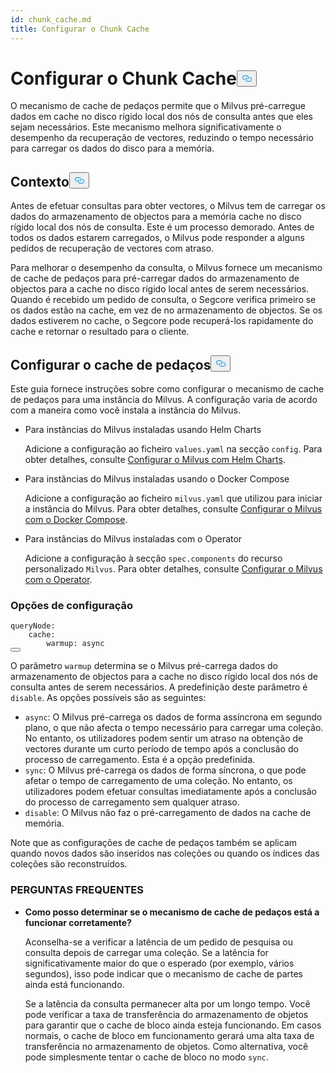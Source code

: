 ```yaml
---
id: chunk_cache.md
title: Configurar o Chunk Cache
---
```

<h1 id="Configure-Chunk-Cache" class="common-anchor-header">Configurar o Chunk Cache<button data-href="#Configure-Chunk-Cache" class="anchor-icon" translate="no">
      <svg translate="no"
        aria-hidden="true"
        focusable="false"
        height="20"
        version="1.1"
        viewBox="0 0 16 16"
        width="16"
      >
        <path
          fill="#0092E4"
          fill-rule="evenodd"
          d="M4 9h1v1H4c-1.5 0-3-1.69-3-3.5S2.55 3 4 3h4c1.45 0 3 1.69 3 3.5 0 1.41-.91 2.72-2 3.25V8.59c.58-.45 1-1.27 1-2.09C10 5.22 8.98 4 8 4H4c-.98 0-2 1.22-2 2.5S3 9 4 9zm9-3h-1v1h1c1 0 2 1.22 2 2.5S13.98 12 13 12H9c-.98 0-2-1.22-2-2.5 0-.83.42-1.64 1-2.09V6.25c-1.09.53-2 1.84-2 3.25C6 11.31 7.55 13 9 13h4c1.45 0 3-1.69 3-3.5S14.5 6 13 6z"
        ></path>
      </svg>
    </button></h1><p>O mecanismo de cache de pedaços permite que o Milvus pré-carregue dados em cache no disco rígido local dos nós de consulta antes que eles sejam necessários. Este mecanismo melhora significativamente o desempenho da recuperação de vectores, reduzindo o tempo necessário para carregar os dados do disco para a memória.</p>
<h2 id="Background" class="common-anchor-header">Contexto<button data-href="#Background" class="anchor-icon" translate="no">
      <svg translate="no"
        aria-hidden="true"
        focusable="false"
        height="20"
        version="1.1"
        viewBox="0 0 16 16"
        width="16"
      >
        <path
          fill="#0092E4"
          fill-rule="evenodd"
          d="M4 9h1v1H4c-1.5 0-3-1.69-3-3.5S2.55 3 4 3h4c1.45 0 3 1.69 3 3.5 0 1.41-.91 2.72-2 3.25V8.59c.58-.45 1-1.27 1-2.09C10 5.22 8.98 4 8 4H4c-.98 0-2 1.22-2 2.5S3 9 4 9zm9-3h-1v1h1c1 0 2 1.22 2 2.5S13.98 12 13 12H9c-.98 0-2-1.22-2-2.5 0-.83.42-1.64 1-2.09V6.25c-1.09.53-2 1.84-2 3.25C6 11.31 7.55 13 9 13h4c1.45 0 3-1.69 3-3.5S14.5 6 13 6z"
        ></path>
      </svg>
    </button></h2><p>Antes de efetuar consultas para obter vectores, o Milvus tem de carregar os dados do armazenamento de objectos para a memória cache no disco rígido local dos nós de consulta. Este é um processo demorado. Antes de todos os dados estarem carregados, o Milvus pode responder a alguns pedidos de recuperação de vectores com atraso.</p>
<p>Para melhorar o desempenho da consulta, o Milvus fornece um mecanismo de cache de pedaços para pré-carregar dados do armazenamento de objectos para a cache no disco rígido local antes de serem necessários. Quando é recebido um pedido de consulta, o Segcore verifica primeiro se os dados estão na cache, em vez de no armazenamento de objectos. Se os dados estiverem no cache, o Segcore pode recuperá-los rapidamente do cache e retornar o resultado para o cliente.</p>
<h2 id="Configure-Chunk-Cache" class="common-anchor-header">Configurar o cache de pedaços<button data-href="#Configure-Chunk-Cache" class="anchor-icon" translate="no">
      <svg translate="no"
        aria-hidden="true"
        focusable="false"
        height="20"
        version="1.1"
        viewBox="0 0 16 16"
        width="16"
      >
        <path
          fill="#0092E4"
          fill-rule="evenodd"
          d="M4 9h1v1H4c-1.5 0-3-1.69-3-3.5S2.55 3 4 3h4c1.45 0 3 1.69 3 3.5 0 1.41-.91 2.72-2 3.25V8.59c.58-.45 1-1.27 1-2.09C10 5.22 8.98 4 8 4H4c-.98 0-2 1.22-2 2.5S3 9 4 9zm9-3h-1v1h1c1 0 2 1.22 2 2.5S13.98 12 13 12H9c-.98 0-2-1.22-2-2.5 0-.83.42-1.64 1-2.09V6.25c-1.09.53-2 1.84-2 3.25C6 11.31 7.55 13 9 13h4c1.45 0 3-1.69 3-3.5S14.5 6 13 6z"
        ></path>
      </svg>
    </button></h2><p>Este guia fornece instruções sobre como configurar o mecanismo de cache de pedaços para uma instância do Milvus. A configuração varia de acordo com a maneira como você instala a instância do Milvus.</p>
<ul>
<li><p>Para instâncias do Milvus instaladas usando Helm Charts</p>
<p>Adicione a configuração ao ficheiro <code translate="no">values.yaml</code> na secção <code translate="no">config</code>. Para obter detalhes, consulte <a href="/docs/pt/configure-helm.md">Configurar o Milvus com Helm Charts</a>.</p></li>
<li><p>Para instâncias do Milvus instaladas usando o Docker Compose</p>
<p>Adicione a configuração ao ficheiro <code translate="no">milvus.yaml</code> que utilizou para iniciar a instância do Milvus. Para obter detalhes, consulte <a href="/docs/pt/configure-docker.md">Configurar o Milvus com o Docker Compose</a>.</p></li>
<li><p>Para instâncias do Milvus instaladas com o Operator</p>
<p>Adicione a configuração à secção <code translate="no">spec.components</code> do recurso personalizado <code translate="no">Milvus</code>. Para obter detalhes, consulte <a href="/docs/pt/configure_operator.md">Configurar o Milvus com o Operator</a>.</p></li>
</ul>
<h3 id="Configuration-options" class="common-anchor-header">Opções de configuração</h3><pre><code translate="no" class="language-yaml"><span class="hljs-attr">queryNode:</span>
    <span class="hljs-attr">cache:</span>
        <span class="hljs-attr">warmup:</span> <span class="hljs-string">async</span>
<button class="copy-code-btn"></button></code></pre>
<p>O parâmetro <code translate="no">warmup</code> determina se o Milvus pré-carrega dados do armazenamento de objectos para a cache no disco rígido local dos nós de consulta antes de serem necessários. A predefinição deste parâmetro é <code translate="no">disable</code>. As opções possíveis são as seguintes:</p>
<ul>
<li><code translate="no">async</code>: O Milvus pré-carrega os dados de forma assíncrona em segundo plano, o que não afecta o tempo necessário para carregar uma coleção. No entanto, os utilizadores podem sentir um atraso na obtenção de vectores durante um curto período de tempo após a conclusão do processo de carregamento.  Esta é a opção predefinida.</li>
<li><code translate="no">sync</code>: O Milvus pré-carrega os dados de forma síncrona, o que pode afetar o tempo de carregamento de uma coleção. No entanto, os utilizadores podem efetuar consultas imediatamente após a conclusão do processo de carregamento sem qualquer atraso.</li>
<li><code translate="no">disable</code>: O Milvus não faz o pré-carregamento de dados na cache de memória.</li>
</ul>
<p>Note que as configurações de cache de pedaços também se aplicam quando novos dados são inseridos nas coleções ou quando os índices das coleções são reconstruídos.</p>
<h3 id="FAQ" class="common-anchor-header">PERGUNTAS FREQUENTES</h3><ul>
<li><p><strong>Como posso determinar se o mecanismo de cache de pedaços está a funcionar corretamente?</strong></p>
<p>Aconselha-se a verificar a latência de um pedido de pesquisa ou consulta depois de carregar uma coleção. Se a latência for significativamente maior do que o esperado (por exemplo, vários segundos), isso pode indicar que o mecanismo de cache de partes ainda está funcionando.</p>
<p>Se a latência da consulta permanecer alta por um longo tempo. Você pode verificar a taxa de transferência do armazenamento de objetos para garantir que o cache de bloco ainda esteja funcionando. Em casos normais, o cache de bloco em funcionamento gerará uma alta taxa de transferência no armazenamento de objetos. Como alternativa, você pode simplesmente tentar o cache de bloco no modo <code translate="no">sync</code>.</p></li>
</ul>

